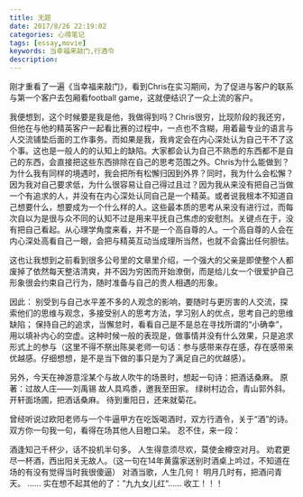 ```yaml
---
title: 无题
date: 2017/8/26 22:19:02
categories: 心得笔记
tags: [essay,movie]
keywords: 当幸福来敲门,行酒令
description: 
---
```


刚才重看了一遍《当幸福来敲门》，看到Chris在实习期间，为了促进与客户的联系与第一个客户去包厢看football game，这就便结识了一众上流的客户。

我便想到，这个时候要是我是他，我做得到吗？Chris很穷，比现阶段的我还穷，但他在与他的精英客户一起看比赛的过程中，一点也不含糊，用着最专业的语言与人交流铺垫后面的工作事务。而如果是我，我肯定会在内心深处认为自己干不了这个事。这也是一般人的的认知上的缺陷。大家都会认为自己不熟悉的东西都不是自己的东西，会直接把这些东西排除在自己的思考范围之外。Chris为什么能做到？为什么我有同样的境遇时，我会把所有松懈归因到外界？同时，我为什么会松懈？<!--more-->因为我对自己要求低，为什么很容易让自己得过且过？因为我从来没有把自己当做一个有追求的人，并没有在内心深处认同自己是一个精英。或者说我根本不知道自己想要什么，想要成为一个什么样的人。这些最本质的思考从来没有进行过，而每次自以为是很与众不同的认知不过是用来平抚自己焦虑的安慰剂。关键点在于，没有把自己看起。从心理学角度来看，并不是一个高自尊的人。一个高自尊的人会在内心深处高看自己一眼，会把与精英互动当成理所当然，也就不会露出任何胆怯。

这也让我想到之前看到很多公号里的文章里介绍，一个强大的父亲是即使整个人都废掉了依然每天整洁清爽，并不因为穷困而开始潦倒，而是给儿女一个很爱护自己形象很会约束自己行为，随时准备与自己的贵人相遇的形象。

因此：
别受到与自己水平差不多的人观念的影响，要随时与更厉害的人交流，探索他们的思维与观念，多接受别人的思考方法，学习别人的优点，思考自己的思维缺陷；
保持自己的追求，当懈怠时，看看自己是不是总在寻找所谓的“小确幸”，用以填补内心的空虚。这种时候一般的表现是，做事情并没有什么效果，只是追求形式上的参与（这里不得不祭出陈昊老师一句话：参与感带来存在感，存在感带来优越感。仔细想想，是不是当下做的事只是为了满足自己的优越感）。


另外，今天在神游意淫某个与故人吹牛的场景时，想起一句诗：把酒话桑麻。
原著：过故人庄——刘禹锡
故人具鸡黍，邀我至田家。
绿树村边合，青山郭外斜。
开轩面场圃，把酒话桑麻。
待到重阳日，还来就菊花。

曾经听说过欧阳老师与一个牛逼甲方在吃饭喝酒时，双方行酒令，关于“酒”的诗。双方你一句我一句，看得在场其他人目瞪口呆。
忍不住，来一段：

酒逢知己千杯少，话不投机半句多。
人生得意须尽欢，莫使金樽空对月。
劝君更尽一杯酒，西出阳关无故人。（这一句在14年黄露家送别时酒桌上吟过，不知道在场的有没有觉得当时我很傻逼）
对酒当歌，人生几何！
明月几时有，把酒问青天。
……
实在想不起其他的了：”九九女儿红“……
收工！！！